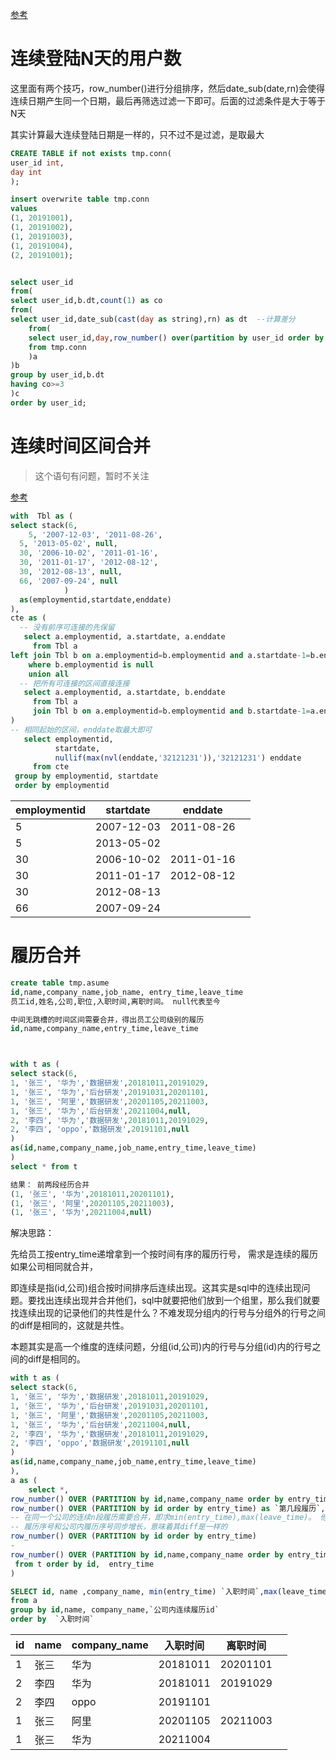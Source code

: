 [参考](https://www.modb.pro/db/89612)

# 连续登陆N天的用户数

这里面有两个技巧，row_number()进行分组排序，然后date_sub(date,rn)会使得连续日期产生同一个日期，最后再筛选过滤一下即可。后面的过滤条件是大于等于N天

其实计算最大连续登陆日期是一样的，只不过不是过滤，是取最大

```sql
CREATE TABLE if not exists tmp.conn(
user_id int,
day int
);

insert overwrite table tmp.conn
values 
(1, 20191001),
(1, 20191002),
(1, 20191003),
(1, 20191004),
(2, 20191001);


select user_id
from(
select user_id,b.dt,count(1) as co
from(
select user_id,date_sub(cast(day as string),rn) as dt  --计算差分
    from(  
    select user_id,day,row_number() over(partition by user_id order by day) as rn
    from tmp.conn
    )a
)b
group by user_id,b.dt
having co>=3  
)c
order by user_id;
```

# 连续时间区间合并

> 这个语句有问题，暂时不关注

[参考](https://stackoverflow.com/questions/15783315/combine-consecutive-date-ranges)

```sql
with  Tbl as (
select stack(6,
 	5, '2007-12-03', '2011-08-26',
  5, '2013-05-02', null,
  30, '2006-10-02', '2011-01-16',
  30, '2011-01-17', '2012-08-12',
  30, '2012-08-13', null,
  66, '2007-09-24', null            
            )
  as(employmentid,startdate,enddate)
),
cte as (
  -- 没有前序可连接的先保留
   select a.employmentid, a.startdate, a.enddate
     from Tbl a
left join Tbl b on a.employmentid=b.employmentid and a.startdate-1=b.enddate
    where b.employmentid is null
    union all
  -- 把所有可连接的区间直接连接
   select a.employmentid, a.startdate, b.enddate
     from Tbl a
     join Tbl b on a.employmentid=b.employmentid and b.startdate-1=a.enddate
)
-- 相同起始的区间，enddate取最大即可
   select employmentid,
          startdate,
          nullif(max(nvl(enddate,'32121231')),'32121231') enddate
     from cte
 group by employmentid, startdate
 order by employmentid
```



| employmentid | startdate  | enddate    |      |
| ------------ | ---------- | ---------- | ---- |
| 5            | 2007-12-03 | 2011-08-26 |      |
| 5            | 2013-05-02 |            |      |
| 30           | 2006-10-02 | 2011-01-16 |      |
| 30           | 2011-01-17 | 2012-08-12 |      |
| 30           | 2012-08-13 |            |      |
| 66           | 2007-09-24 |            |      |

# 履历合并

```sql
create table tmp.asume
id,name,company_name,job_name, entry_time,leave_time
员工id,姓名,公司,职位,入职时间,离职时间。 null代表至今

中间无跳槽的时间区间需要合并，得出员工公司级别的履历
id,name,company_name,entry_time,leave_time



with t as (
select stack(6,
1, '张三', '华为','数据研发',20181011,20191029,
1, '张三', '华为','后台研发',20191031,20201101,
1, '张三', '阿里','数据研发',20201105,20211003,
1, '张三', '华为','后台研发',20211004,null,
2, '李四', '华为','数据研发',20181011,20191029,
2, '李四', 'oppo','数据研发',20191101,null
)
as(id,name,company_name,job_name,entry_time,leave_time)
)
select * from t

结果： 前两段经历合并
(1, '张三', '华为',20181011,20201101),
(1, '张三', '阿里',20201105,20211003),
(1, '张三', '华为',20211004,null)
```

解决思路：

先给员工按entry_time递增拿到一个按时间有序的履历行号， 需求是连续的履历如果公司相同就合并，

即连续是指(id,公司)组合按时间排序后连续出现。这其实是sql中的连续出现问题。要找出连续出现并合并他们，sql中就要把他们放到一个组里，那么我们就要找连续出现的记录他们的共性是什么？不难发现分组内的行号与分组外的行号之间的diff是相同的，这就是共性。

本题其实是高一个维度的连续问题，分组(id,公司)内的行号与分组(id)内的行号之间的diff是相同的。



```sql
with t as (
select stack(6,
1, '张三', '华为','数据研发',20181011,20191029,
1, '张三', '华为','后台研发',20191031,20201101,
1, '张三', '阿里','数据研发',20201105,20211003,
1, '张三', '华为','后台研发',20211004,null,
2, '李四', '华为','数据研发',20181011,20191029,
2, '李四', 'oppo','数据研发',20191101,null
)
as(id,name,company_name,job_name,entry_time,leave_time)
),
a as (
    select *,
row_number() OVER (PARTITION by id,name,company_name order by entry_time) as `当前公司第几段履历`,
row_number() OVER (PARTITION by id order by entry_time) as `第几段履历`,
-- 在同一个公司的连续n段履历需要合并，即求min(entry_time),max(leave_time)。 他们的共性是什么？
-- 履历序号和公司内履历序号同步增长，意味着其diff是一样的
row_number() OVER (PARTITION by id order by entry_time)
-
row_number() OVER (PARTITION by id,name,company_name order by entry_time)  as `公司内连续履历id`
 from t order by id,  entry_time
)

SELECT id, name ,company_name, min(entry_time) `入职时间`,max(leave_time) `离职时间`
from a 
group by id,name, company_name,`公司内连续履历id`
order by  `入职时间`
```



| id   | name | company_name | 入职时间 | 离职时间 |      |
| ---- | ---- | ------------ | -------- | -------- | ---- |
| 1    | 张三 | 华为         | 20181011 | 20201101 |      |
| 2    | 李四 | 华为         | 20181011 | 20191029 |      |
| 2    | 李四 | oppo         | 20191101 |          |      |
| 1    | 张三 | 阿里         | 20201105 | 20211003 |      |
| 1    | 张三 | 华为         | 20211004 |          |      |
